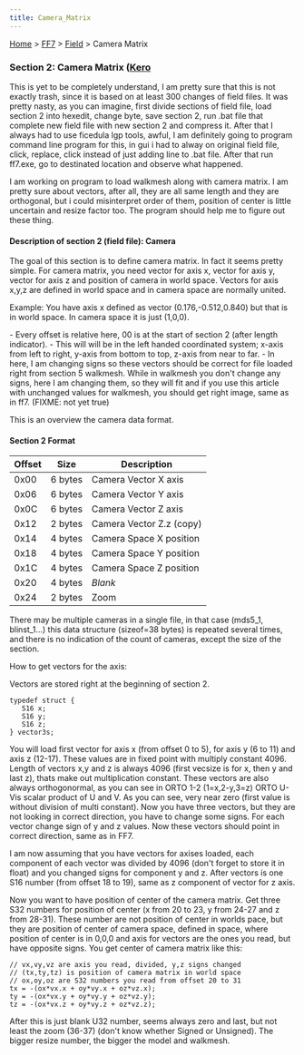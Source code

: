 ```yaml
---
title: Camera_Matrix
---
```


[Home](../../Main_Page.md) > [FF7](../../FF7.md) > [Field](../Field.md) > Camera Matrix

### Section 2: Camera Matrix ([Kero](../../User:Kero.md)

This is yet to be completely understand, I am pretty sure that this is not exactly trash, since it is based on at least 300 changes of field files. It was pretty nasty, as you can imagine, first divide sections of field file, load section 2 into hexedit, change byte, save section 2, run .bat file that complete new field file with new section 2 and compress it. After that I always had to use ficedula lgp tools, awful, I am definitely going to program command line program for this, in gui i had to alway on original field file, click, replace, click instead of just adding line to .bat file. After that run ff7.exe, go to destinated location and observe what happened.

I am working on program to load walkmesh along with camera matrix. I am pretty sure about vectors, after all, they are all same length and they are orthogonal, but i could misinterpret order of them, position of center is little uncertain and resize factor too. The program should help me to figure out these thing.

#### Description of section 2 (field file): Camera

The goal of this section is to define camera matrix. In fact it seems pretty simple. For camera matrix, you need vector for axis x, vector for axis y, vector for axis z and position of camera in world space. Vectors for axis x,y,z are defined in world space and in camera space are normally united.

Example: You have axis x defined as vector (0.176,-0.512,0.840) but that is in world space. In camera space it is just (1,0,0).

\- Every offset is relative here, 00 is at the start of section 2 (after length indicator). - This will will be in the left handed coordinated system; x-axis from left to right, y-axis from bottom to top, z-axis from near to far. - In here, I am changing signs so these vectors should be correct for file loaded right from section 5 walkmesh. While in walkmesh you don't change any signs, here I am changing them, so they will fit and if you use this article with unchanged values for walkmesh, you should get right image, same as in ff7. (FIXME: not yet true)

This is an overview the camera data format.

#### Section 2 Format

| Offset | Size    | Description              |
|--------|---------|--------------------------|
| 0x00   | 6 bytes | Camera Vector X axis     |
| 0x06   | 6 bytes | Camera Vector Y axis     |
| 0x0C   | 6 bytes | Camera Vector Z axis     |
| 0x12   | 2 bytes | Camera Vector Z.z (copy) |
| 0x14   | 4 bytes | Camera Space X position  |
| 0x18   | 4 bytes | Camera Space Y position  |
| 0x1C   | 4 bytes | Camera Space Z position  |
| 0x20   | 4 bytes | *Blank*                  |
| 0x24   | 2 bytes | Zoom                     |

There may be multiple cameras in a single file, in that case (mds5\_1, blinst\_1...) this data structure (sizeof=38 bytes) is repeated several times, and there is no indication of the count of cameras, except the size of the section.

How to get vectors for the axis:

Vectors are stored right at the beginning of section 2.

`typedef struct {`  
`   S16 x;`  
`   S16 y;`  
`   S16 z;`  
`} vector3s;`

You will load first vector for axis x (from offset 0 to 5), for axis y (6 to 11) and axis z (12-17). These values are in fixed point with multiply constant 4096. Length of vectors x,y and z is always 4096 (first vecsize is for x, then y and last z), thats make out multiplication constant. These vectors are also always orthogonormal, as you can see in ORTO 1-2 (1=x,2-y,3=z) ORTO U-Vis scalar product of U and V. As you can see, very near zero (first value is without division of multi constant). Now you have three vectors, but they are not looking in correct direction, you have to change some signs. For each vector change sign of y and z values. Now these vectors should point in correct direction, same as in FF7.

I am now assuming that you have vectors for axises loaded, each component of each vector was divided by 4096 (don't forget to store it in float) and you changed signs for component y and z. After vectors is one S16 number (from offset 18 to 19), same as z component of vector for z axis.

Now you want to have position of center of the camera matrix. Get three S32 numbers for position of center (x from 20 to 23, y from 24-27 and z from 28-31). These number are not position of center in worlds pace, but they are position of center of camera space, defined in space, where position of center is in 0,0,0 and axis for vectors are the ones you read, but have opposite signs. You get center of camera matrix like this:

`// vx,vy,vz are axis you read, divided, y,z signs changed`  
`// (tx,ty,tz) is position of camera matrix in world space`  
`// ox,oy,oz are S32 numbers you read from offset 20 to 31`  
`tx = -(ox*vx.x + oy*vy.x + oz*vz.x);`  
`ty = -(ox*vx.y + oy*vy.y + oz*vz.y);`  
`tz = -(ox*vx.z + oy*vy.z + oz*vz.z);`

After this is just blank U32 number, seems always zero and last, but not least the zoom (36-37) (don't know whether Signed or Unsigned). The bigger resize number, the bigger the model and walkmesh.
